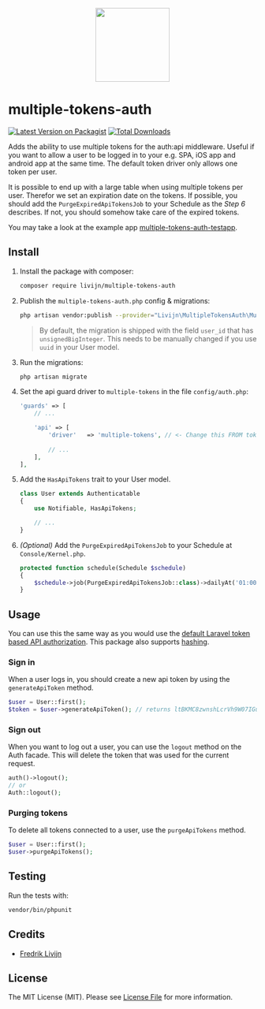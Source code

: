<p align="center">
    <img src="https://assets-ouch.icons8.com/preview/596/ee24711c-1b0e-4e3c-8209-befacf8e388b.png" width="150">
</p>

# multiple-tokens-auth
[![Latest Version on Packagist](https://img.shields.io/packagist/v/livijn/multiple-tokens-auth.svg?style=flat-square)](https://packagist.org/packages/livijn/multiple-tokens-auth)
[![Total Downloads](https://img.shields.io/packagist/dt/livijn/multiple-tokens-auth.svg?style=flat-square)](https://packagist.org/packages/livijn/multiple-tokens-auth)

Adds the ability to use multiple tokens for the auth:api middleware. Useful if you want to allow a user to be logged in to your e.g. SPA, iOS app and android app at the same time. The default token driver only allows one token per user. 

It is possible to end up with a large table when using multiple tokens per user. Therefor we set an expiration date on the tokens. If possible, you should add the `PurgeExpiredApiTokensJob` to your Schedule as the *Step 6* describes. If not, you should somehow take care of the expired tokens.

You may take a look at the example app [multiple-tokens-auth-testapp](https://github.com/Livijn/multiple-tokens-auth-testapp).

## Install
1. Install the package with composer:
    ```bash
    composer require livijn/multiple-tokens-auth
    ```

2. Publish the `multiple-tokens-auth.php` config & migrations:
    ```bash
    php artisan vendor:publish --provider="Livijn\MultipleTokensAuth\MultipleTokensAuthServiceProvider"
    ```
   > By default, the migration is shipped with the field `user_id` that has `unsignedBigInteger`. This needs to be manually changed if you use `uuid` in your User model.

3. Run the migrations:
    ```bash
    php artisan migrate
    ```

4. Set the api guard driver to `multiple-tokens` in the file `config/auth.php`:
    ```php    
    'guards' => [
        // ...
    
        'api' => [
            'driver'   => 'multiple-tokens', // <- Change this FROM token TO multiple-tokens
            
            // ...
        ],
    ],
    ```
   
5. Add the `HasApiTokens` trait to your User model.
   ```php 
   class User extends Authenticatable
   {
       use Notifiable, HasApiTokens;
   
       // ...
   } 
   ```
   
6. *(Optional)* Add the `PurgeExpiredApiTokensJob` to your Schedule at `Console/Kernel.php`.
   ```php
   protected function schedule(Schedule $schedule)
   {
       $schedule->job(PurgeExpiredApiTokensJob::class)->dailyAt('01:00');
   }
   ```

## Usage
You can use this the same way as you would use the [default Laravel token based API authorization](https://laravel.com/docs/master/api-authentication). This package also supports [hashing](https://laravel.com/docs/master/api-authentication#hashing-tokens).

### Sign in
When a user logs in, you should create a new api token by using the `generateApiToken` method.
```php
$user = User::first();
$token = $user->generateApiToken(); // returns ltBKMC8zwnshLcrVh9W07IGuifysDqkyWRt6Z5szYJOrh1mnNPValkAtETj0vtPJdsfDQa4E3Yx0N3QU
```

### Sign out
When you want to log out a user, you can use the `logout` method on the Auth facade. This will delete the token that was used for the current request.
```php
auth()->logout();
// or
Auth::logout();
```

### Purging tokens
To delete all tokens connected to a user, use the `purgeApiTokens` method.
```php
$user = User::first();
$user->purgeApiTokens();
```

## Testing
Run the tests with:

```bash
vendor/bin/phpunit
```

## Credits

- [Fredrik Livijn](https://github.com/livijn)

## License

The MIT License (MIT). Please see [License File](LICENSE.md) for more information.
